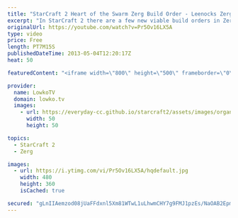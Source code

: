 ```yaml
---
title: "StarCraft 2 Heart of the Swarm Zerg Build Order - Leenocks Zergling Ultralisk Queen Strategy"
excerpt: "In StarCraft 2 there are a few new viable build orders in Zerg versus Protoss. In this episode of StarCraft 2 Heart of the Swarm study we take a look at a build order that Leenock recently executed during the Dreamhack StarCraft 2 event versus players such as NaNiwa.  Zerg Build Order 15hatch 16pool"
originalUrl: https://youtube.com/watch?v=Pr5Ov16LX5A
type: video
price: Free
length: PT7M15S
publishedDateTime: 2013-05-04T12:20:17Z
heat: 50

featuredContent: "<iframe width=\"800\" height=\"500\" frameborder=\"0\" src=\"https://www.youtube.com/embed/Pr5Ov16LX5A\" allow=\"accelerometer; autoplay; encrypted-media; gyroscope; picture-in-picture\" allowfullscreen></iframe>"

provider:
  name: LowkoTV
  domain: lowko.tv
  images:
    - url: https://everyday-cc.github.io/starcraft2/assets/images/organizations/lowko.tv-50x50.jpg
      width: 50
      height: 50

topics:
  - StarCraft 2
  - Zerg

images:
  - url: https://i.ytimg.com/vi/Pr5Ov16LX5A/hqdefault.jpg
    width: 480
    height: 360
    isCached: true

secured: "gLnIIAemzod08jUaFFdxnl5Xm81WTwL1uLhwmCHY7g9FMJ1pzEs/NaOAB2EpmANFBdsiehyeHuU8pRJIFjhjq1MrQJYuWvP37NPpv0TT0rF0v5vvsC8z89BB71TQN2Zj9CEP3/JoLqCJebY5otyduGhbVyn2IycPE7FgZW9W373XfZLcG/VMtDRDOuC33rmBFd57UtF12VLLFOCBORNOxmujoiYKtJn7YhCbupWk30ljmsavycNQHS9veER9/EJ6+jLCGB2WwoRicxpvUBRwgyoQU8yQPWbktFPYK7lMV14hjLYnevgHu5KnYsccbH580DIpTF33K0KQyvmIZ29Wbfoh3GXgAiNk/m14HRz0JCS/kvbC48AKCxgrpOp+noLkIfiJ3PfXQs6wssx3AWi9LPFBQ1HqgqAYW4KD8Z1Epho=;4X0+7GwfP8sH4p1grDPDTQ=="
---
```


